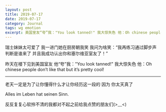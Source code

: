 ```yaml
---
layout: post
title: 2019-07-17
date: 2019-07-17
category: Journal
tags: wg emotion
excerpt: 美国室友“夸”我："You look tanned!" 我大惊失色 他：Oh chinese people don’t like that but it’s pretty cool!
---
```



瑞士妹妹太可爱了 我一进门她在厨房朝我笑 我问为啥笑：“我再练习通过脚步声判断是谁来了 并且我成功认出你和塞尔维亚室友了！”

昨天在楼下见到美国室友 他“夸”我："You look tanned!" 我大惊失色 他：Oh chinese people don’t like that but it’s pretty cool!

---
老天一定是为了让你懂得什么才让你经历这一段的 因为 你太天真了
  
Alles im Leben hat seinen Sinn.
  
反反复复心软拎不清的我都对不起之前给我点赞的朋友们(>﹏<)